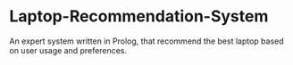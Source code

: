 # Laptop-Recommendation-System
An expert system written in Prolog, that recommend the best laptop based on user usage and preferences.

